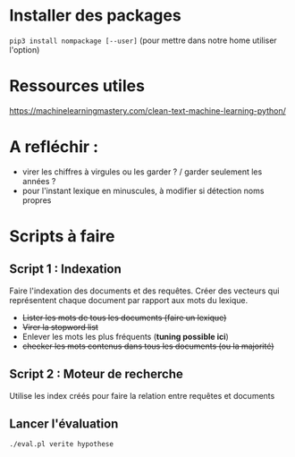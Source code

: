 # Installer des packages
`pip3 install nompackage [--user]` (pour mettre dans notre home utiliser l'option)

# Ressources utiles
https://machinelearningmastery.com/clean-text-machine-learning-python/

# A refléchir :
- virer les chiffres à virgules ou les garder ? / garder seulement les années ?
- pour l'instant lexique en minuscules, à modifier si détection noms propres

# Scripts à faire
## Script 1 : Indexation
Faire l'indexation des documents et des requêtes. Créer des vecteurs qui représentent chaque document par rapport aux mots du lexique.


- ~~Lister les mots de tous les documents (faire un lexique)~~
- ~~Virer la stopword list~~
- Enlever les mots les plus fréquents (**tuning possible ici**)
- ~~checker les mots contenus dans tous les documents (ou la majorité)~~

## Script 2 : Moteur de recherche
Utilise les index créés pour faire la relation entre requêtes et documents 

## Lancer l'évaluation
`./eval.pl verite hypothese`
